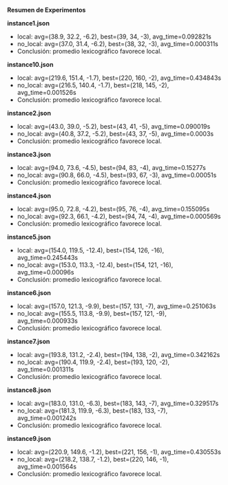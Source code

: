 **Resumen de Experimentos**

**instance1.json**
- local:   avg=(38.9, 32.2, -6.2), best=(39, 34, -3), avg_time=0.092821s
- no_local: avg=(37.0, 31.4, -6.2), best=(38, 32, -3), avg_time=0.000311s
- Conclusión: promedio lexicográfico favorece local.

**instance10.json**
- local:   avg=(219.6, 151.4, -1.7), best=(220, 160, -2), avg_time=0.434843s
- no_local: avg=(216.5, 140.4, -1.7), best=(218, 145, -2), avg_time=0.001526s
- Conclusión: promedio lexicográfico favorece local.

**instance2.json**
- local:   avg=(43.0, 39.0, -5.2), best=(43, 41, -5), avg_time=0.090019s
- no_local: avg=(40.8, 37.2, -5.2), best=(43, 37, -5), avg_time=0.0003s
- Conclusión: promedio lexicográfico favorece local.

**instance3.json**
- local:   avg=(94.0, 73.6, -4.5), best=(94, 83, -4), avg_time=0.15277s
- no_local: avg=(90.8, 66.0, -4.5), best=(93, 67, -3), avg_time=0.00051s
- Conclusión: promedio lexicográfico favorece local.

**instance4.json**
- local:   avg=(95.0, 72.8, -4.2), best=(95, 76, -4), avg_time=0.155095s
- no_local: avg=(92.3, 66.1, -4.2), best=(94, 74, -4), avg_time=0.000569s
- Conclusión: promedio lexicográfico favorece local.

**instance5.json**
- local:   avg=(154.0, 119.5, -12.4), best=(154, 126, -16), avg_time=0.245443s
- no_local: avg=(153.0, 113.3, -12.4), best=(154, 121, -16), avg_time=0.00096s
- Conclusión: promedio lexicográfico favorece local.

**instance6.json**
- local:   avg=(157.0, 121.3, -9.9), best=(157, 131, -7), avg_time=0.251063s
- no_local: avg=(155.5, 113.8, -9.9), best=(157, 121, -9), avg_time=0.000933s
- Conclusión: promedio lexicográfico favorece local.

**instance7.json**
- local:   avg=(193.8, 131.2, -2.4), best=(194, 138, -2), avg_time=0.342162s
- no_local: avg=(190.4, 119.9, -2.4), best=(193, 120, -2), avg_time=0.001311s
- Conclusión: promedio lexicográfico favorece local.

**instance8.json**
- local:   avg=(183.0, 131.0, -6.3), best=(183, 143, -7), avg_time=0.329517s
- no_local: avg=(181.3, 119.9, -6.3), best=(183, 133, -7), avg_time=0.001242s
- Conclusión: promedio lexicográfico favorece local.

**instance9.json**
- local:   avg=(220.9, 149.6, -1.2), best=(221, 156, -1), avg_time=0.430553s
- no_local: avg=(218.2, 138.7, -1.2), best=(220, 146, -1), avg_time=0.001564s
- Conclusión: promedio lexicográfico favorece local.

